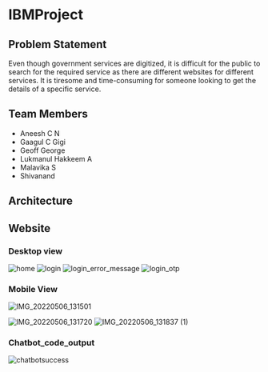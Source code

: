 # IBMProject
## Problem Statement
Even though government services are digitized, it is difficult for the public to search for the required service as there are different websites for different services. It is tiresome and time-consuming for someone looking to get the details of a specific service. 

## Team Members
- Aneesh C N
- Gaagul C Gigi
- Geoff George
- Lukmanul Hakkeem A
- Malavika S
- Shivanand 

## Architecture
## Website
### Desktop view

![home](https://user-images.githubusercontent.com/53861782/167078690-0a79d2dc-bc5a-4c68-a293-07240fc055ec.jpg)
![login](https://user-images.githubusercontent.com/53861782/167078707-e1114ac5-70cb-4135-9640-559638cd7971.jpg)
![login_error_message](https://user-images.githubusercontent.com/53861782/167078718-e1e0900d-5a0b-425e-b641-6c3b6a5341b4.jpg)
![login_otp](https://user-images.githubusercontent.com/53861782/167078732-4d165705-5e5e-439f-af18-1a3fca5b728f.jpg)

### Mobile View
![IMG_20220506_131501](https://user-images.githubusercontent.com/53861782/167093664-f90b9806-bf24-4a0c-b236-0e2f7fe559a0.png)

![IMG_20220506_131720](https://user-images.githubusercontent.com/92270985/167122703-314e187e-1fe6-4bc1-8091-cfbbfe65a926.png)
![IMG_20220506_131837 (1)](https://user-images.githubusercontent.com/53861782/167093708-d11ce54a-5a3b-490c-9d2d-1bc5a2f8c80c.png)

### Chatbot_code_output
![chatbotsuccess](https://user-images.githubusercontent.com/53861782/167098332-8b3306a7-dad9-43b6-b961-dc9f514d2cdb.jpg)

